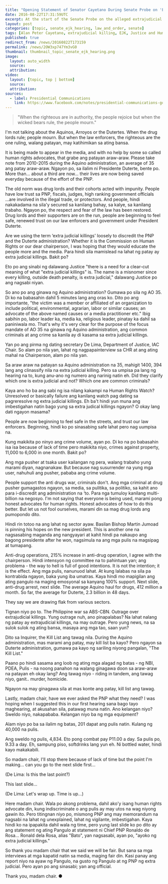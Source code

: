 ```yaml
---
title: "Opening Statement of Senator Cayetano During Senate Probe on 'EJK'"
date: 2016-08-22T17:31:59UTC
excerpt: At the start of the Senate Probe on the alleged extrajudicial killings, Senator Allan Peter Cayetano made his opening statement on 22 August 2016.
layout: post
categories: [topic, senate_ejk_hearing, law_and_order, senate]
tags: [Alan Peter Cayetano, extrajudicial killing, EJK, Justice and Human Rights Committee, Senate]
published: true
redirect_from: /news/20160822T173159
permalink: /news/2OW3xp747Ym3vG0
thumbnail: thumbnail_topic_senate_ejk_hearing.png
image:
  layout: auto_width
  source: 
  attribution: 
video:
  layout: [topic, top | bottom]
  source: 
  attribution: 
sources:
  - label: Presidential Communications
    link: https://www.facebook.com/notes/presidential-communications-government-of-the-philippines/opening-statement-of-senator-alan-cayetano-during-the-senate-probe-on-extrajudic/1417650184931305
---
```

    
> "When the righteous are in authority, the people rejoice but when the wicked bears rule, the people mourn."

I'm not talking about the Aquinos, Arroyos or the Dutertes. When the drug lords rule; people mourn. But when the law enforcers, the righteous are the one ruling, walang patayan, may katihimikan sa ating bansa. 

It is being made to appear in the media, and with no help by some so called human rights advocates, that grabe ang patayan araw-araw. Please take note from 2010-2015 during the Aquino administration, an average of 35 ang patay araw-araw. Ngayon po, sa ilalim ni Presidente Duterte, bente po. More than... about a third are now... their lives are now being saved everyday because of the effort of the PNP. 

The old norm was drug lords and their cohorts acted with impunity. People have low trust sa PNP, fiscals, judges, high ranking government officials ...are involved in the illegal trade, or protectors. And people, hindi nakakadama na sila'y secured sa kanilang bahay, sa kalye, sa kanilang trabaho. Ngayon po, the respect and fear of the law has been restored. Drug lords and their supporters are on the run, people are beginning to feel safe, renewed trust on our law enforcers and government under President Duterte.

Are we using the term ‘extra judicial killings' loosely to discredit the PNP and the Duterte administration? Whether it is the Commission on Human Rights or our dear chairperson, I was hoping that they would educate the people more and the media. Para hindi sila mamislead na lahat ng patay ay extra judicial killings. Bakit po?  

Eto po ang sinabi ng dalawang Justice "there is a need for a clear-cut meaning of what "extra judicial killings" is. The name is a misnomer since every killing, outside death penalty, is extra judicial," dalawang Justice po ang nagsabi niyan.

So ano po ang ginawa ng Aquino administration? Gumawa po sila ng AO 35. Di ko na babasahin dahil 5 minutes lang ang oras ko. Dito po ang importante, "the victim was a member or affiliated of an organization to include political, environmental, agrarian, labor or similar causes; an advocate of the above named causes or a media practitioner etc." Ibig sabihin po, labor leader ka, media ka, religious leader, pinatay ka dahil sa paniniwala mo.
That's why it's very clear for the purpose of the focus mandate of AO 35 na ginawa ng Aquino administration, ang common criminals at ang crime sa kanila ay di kasama sa extra judicial killings.

Yan po ang pirma ng dating secretary De Lima, Department of Justice, IAC Chair. So alam po nila yan, lahat ng nagpapainterview sa CHR at ang ating mahal na Chairperson, alam po nila yan. 

Sa araw araw na patayan sa Aquino administration na 35, mahigit 1400, 394 lang ang clinassify nila na extra judicial killing. Pero sa umpisa pa lang ng hearing na to, kung anu-ano ng numero ang narinig natin eh. Did they clarify which one is extra judicial and not? Which one are common criminals?

Kaya ano ho ba ang sabi ng isa nilang kakampi na Human Rights Watch? Unresolved or basically failure ang kanilang watch pag dating sa pagreresolve ng extra judicial killings. Eh ba't hindi yun muna ang imbestigahan natin bago yung sa extra judical killings ngayon? O okay lang dati ngayon masama?

People are now beginning to feel safe in the streets, and trust our law enforcers. Beginning, hindi ko po sinasabing safe lahat pero nag uumpisa na.

Kung makikita po ninyo ang crime volume, ayan po. Di ko na po babasahin isa isa because of lack of time pero makikita niyo, crimes against property, 11,000 to 6,000 in one month. Bakit po?

Ang mga pusher at tsaka user kailangan ng pera, walang trabaho yung marami diyan, nagnanakaw. But because nag susurrender na yung mga user, nahuhuli ang pusher, pababa ang crime volume.

People support the anti drugs war, criminals don't. Ang mga criminal at drug pusher gumagastos ngayon, sa media, sa pulitika, sa politiko, sa kahit ano para i-discredit ang administration na ‘to. Para nga tumuloy kanilang multi-billion na negosyo. I'm not saying that everyone is being used, marami pong honest advocates for human rights. Honest advocates of how to do this better. But let us not fool ourselves, marami din sa mag drug lords ang pumopondo dito. 

Hindi rin totoo na ang lahat ng sector ayaw. Basilan Bishop Martin Jumoad is pinning his hopes on the new president. This is another one na nagsasabing maganda ang nangyayari at  kahit hindi pa nakaupo ang bagong presidente after he won, nagsimula na ang mga pulis na magsipag at tumapang. 

Anti-drug operations, 215% increase in anti-drug operation, I agree with the chairperson. Hindi intensyon ng committee na to pahintuan yan; ang problema - the way to hell is full of good intentions. It is not the intention; it is the effect. Ang mga pulis, nanunuod lahat. At kung lalabas na sila pa kontrabida ngayon, baka yung iba umatras. Kaya hindi mo mapigilan ang ating pangulo na maging emosyonal sa kanyang 100% support. Next slide, anti-drug arrest, next slide.
The average Aquino haul for drugs, 412 million a month. So far, the average for Duterte, 2.3 billion in 48 days.

They say we are drawing flak from various sectors. 

Tignan niyo po to. The Philippine war sa ABS-CBN. Outrage over extrajudicial killings. Yung outrage nuh, ano pinapalabas? Na lahat nalang ng patay ay extrajudicial killings, na may outrage. Pero yung news, na sa sulok sulok ng ating bansa, masaya ang mga tao, saan yun?

Dito sa Inquirer, the Kill List ang tawag nila. During the Aquino administration, mas marami ang patay, may kill list ba kayo? Pero ngayon sa Duterte administration, gumawa pa kayo ng sariling niyong pangalan, "The Kill List."

Paano po hindi sasama ang loob ng ating mga alagad ng batas - ng NBI, PDEA, Pulis - na noong panahon na walang ginagawa doon sa araw-araw na patayan eh okay lang? Ang tawag niyo - riding in tandem, ang tawag niyo, ganit.. murder, homicide.

Ngayon na may ginagawa sila at mas konte ang patay, kill list ang tawag.

Lastly, madam chair, have we ever asked the PNP what they need? I was hoping when I suggested this in our first hearing sana bago tayo maghearing, at akusahan sila, patawag muna natin. Ano kelangan niyo? Sweldo niyo, nakapababa. Kelangan niyo ba ng mga equipment?

Alam niyo po ba sa ilalim ng batas, 201 dapat ang pulis natin. Kulang ng 40,000 na pulis. 

Ang sweldo ng pulis, 4,834. Eto pong combat pay P11.00 a day. Sa pulis po, 9.33 a day. Eh, sampung piso, softdrinks lang yun eh. Ni bottled water, hindi kayo makakabili. 

So madam chair, I'll stop there because of lack of time but the point I'm making... can you go to the next slide first... 

(De Lima: Is this the last point?) 

This last slide... 

(De Lima: Let's wrap up. Time is up...)

Here madam chair. Wala po akong problema, dahil ako'y isang human rights advocate din, kung indiscriminate o ang pulis ay may utos na wag niyong gawin ito. Pero titingnan niyo po, mismong PNP ang may memorandum na nagsabi na lahat ng unexplained, lahat ng vigilante, imbestigahan. Kaya hindi ko na ipapakita dahil wala ng time, pero yung last slide ko po dito ay ang statement ng ating Pangulo at statement ni Chief PNP Ronaldo de Rosa... Ronald dela Rosa, alias "Bato", yan nagsasabi, ayan po, "ayoko ng extra judicial killings." 

So thank you madam chair that we said we will be fair. But sana sa mga interviews at mga kapatid natin sa media, maging fair din. Kasi panay ang report niyo na ayaw ng Pangulo, na gusto ng Pangulo at ng PNP ng extra judicial. Pero ayan po ang sinasabi; yan ang official. 

Thank you, madam chair.
&#x25cf;


